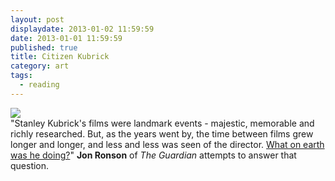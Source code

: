 ```yaml
---
layout: post
displaydate: 2013-01-02 11:59:59
date: 2013-01-01 11:59:59
published: true
title: Citizen Kubrick
category: art
tags: 
  - reading
---
```


![](http://upload.wikimedia.org/wikipedia/commons/4/46/Kubrick_-_Barry_Lyndon_candid.JPG)<br>
"Stanley Kubrick's films were landmark events - majestic, memorable and richly researched. But, as the years went by, the time between films grew longer and longer, and less and less was seen of the director. <a href="http://www.theguardian.com/film/2004/mar/27/features.weekend">What on earth was he doing?</a>" **Jon Ronson** of _The Guardian_ attempts to answer that question.